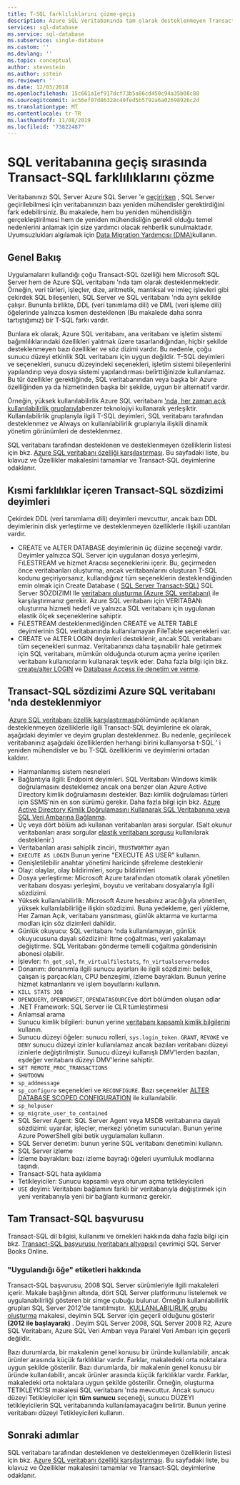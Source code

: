 ```yaml
---
title: T-SQL farklılıklarını çözme-geçiş
description: Azure SQL Veritabanında tam olarak desteklenmeyen Transact-SQL deyimleri
services: sql-database
ms.service: sql-database
ms.subservice: single-database
ms.custom: ''
ms.devlang: ''
ms.topic: conceptual
author: stevestein
ms.author: sstein
ms.reviewer: ''
ms.date: 12/03/2018
ms.openlocfilehash: 15c661a1ef917dcf73b5a86cd450c94a35b08c88
ms.sourcegitcommit: ac56ef07d86328c40fed5b5792a6a02698926c2d
ms.translationtype: MT
ms.contentlocale: tr-TR
ms.lasthandoff: 11/08/2019
ms.locfileid: "73822487"
---
```

# <a name="resolving-transact-sql-differences-during-migration-to-sql-database"></a>SQL veritabanına geçiş sırasında Transact-SQL farklılıklarını çözme

Veritabanınızı SQL Server Azure SQL Server 'e [geçirirken](sql-database-single-database-migrate.md) , SQL Server geçirilebilmesi için veritabanınızın bazı yeniden mühendisler gerektirdiğini fark edebilirsiniz. Bu makalede, hem bu yeniden mühendisliğin gerçekleştirilmesi hem de yeniden mühendisliğin gerekli olduğu temel nedenlerini anlamak için size yardımcı olacak rehberlik sunulmaktadır. Uyumsuzlukları algılamak için [Data Migration Yardımcısı (DMA)](https://www.microsoft.com/download/details.aspx?id=53595)kullanın.

## <a name="overview"></a>Genel Bakış

Uygulamaların kullandığı çoğu Transact-SQL özelliği hem Microsoft SQL Server hem de Azure SQL veritabanı 'nda tam olarak desteklenmektedir. Örneğin, veri türleri, işleçler, dize, aritmetik, mantıksal ve imleç işlevleri gibi çekirdek SQL bileşenleri, SQL Server ve SQL veritabanı 'nda aynı şekilde çalışır. Bununla birlikte, DDL (veri tanımlama dili) ve DML (veri işleme dili) öğelerinde yalnızca kısmen desteklenen (Bu makalede daha sonra tartıştığımız) bir T-SQL farkı vardır.

Bunlara ek olarak, Azure SQL veritabanı, ana veritabanı ve işletim sistemi bağımlılıklarındaki özellikleri yalıtmak üzere tasarlandığından, hiçbir şekilde desteklenmeyen bazı özellikler ve söz dizimi vardır. Bu nedenle, çoğu sunucu düzeyi etkinlik SQL veritabanı için uygun değildir. T-SQL deyimleri ve seçenekleri, sunucu düzeyindeki seçenekleri, işletim sistemi bileşenlerini yapılandırıp veya dosya sistemi yapılandırması belirttiğinizde kullanılamaz. Bu tür özellikler gerektiğinde, SQL veritabanından veya başka bir Azure özelliğinden ya da hizmetinden başka bir şekilde, uygun bir alternatif vardır.

Örneğin, yüksek kullanılabilirlik Azure SQL veritabanı ['nda, her zaman açık kullanılabilirlik gruplarıyla](https://docs.microsoft.com/sql/database-engine/availability-groups/windows/always-on-availability-groups-sql-server)benzer teknolojiyi kullanarak yerleşiktir. Kullanılabilirlik gruplarıyla ilgili T-SQL deyimleri, SQL veritabanı tarafından desteklenmez ve Always on kullanılabilirlik gruplarıyla ilişkili dinamik yönetim görünümleri de desteklenmez.

SQL veritabanı tarafından desteklenen ve desteklenmeyen özelliklerin listesi için bkz. [Azure SQL veritabanı özelliği karşılaştırması](sql-database-features.md). Bu sayfadaki liste, bu kılavuz ve Özellikler makalesini tamamlar ve Transact-SQL deyimlerine odaklanır.

## <a name="transact-sql-syntax-statements-with-partial-differences"></a>Kısmi farklılıklar içeren Transact-SQL sözdizimi deyimleri

Çekirdek DDL (veri tanımlama dili) deyimleri mevcuttur, ancak bazı DDL deyimlerinin disk yerleştirme ve desteklenmeyen özelliklerle ilişkili uzantıları vardır.

- CREATE ve ALTER DATABASE deyimlerinin üç düzine seçeneği vardır. Deyimler yalnızca SQL Server için uygulanan dosya yerleşimi, FıLESTREAM ve hizmet Aracısı seçeneklerini içerir. Bu, geçirmeden önce veritabanları oluşturma, ancak veritabanlarını oluşturan T-SQL kodunu geçiriyorsanız, kullandığınız tüm seçeneklerin desteklendiğinden emin olmak için Create Database ( [SQL Server Transact-SQL)](https://msdn.microsoft.com/library/ms176061.aspx) SQL Server SÖZDIZIMI Ile [veritabanı oluşturma (Azure SQL veritabanı)](https://msdn.microsoft.com/library/dn268335.aspx) ile karşılaştırmanız gerekir. Azure SQL veritabanı için VERITABANı oluşturma hizmeti hedefi ve yalnızca SQL veritabanı için uygulanan elastik ölçek seçeneklerine sahiptir.
- FıLESTREAM desteklenmediğinden CREATE ve ALTER TABLE deyimlerinin SQL veritabanında kullanılamayan FileTable seçenekleri var.
- CREATE ve ALTER LOGIN deyimleri desteklenir, ancak SQL veritabanı tüm seçenekleri sunmaz. Veritabanınızı daha taşınabilir hale getirmek için SQL veritabanı, mümkün olduğunda oturum açma yerine içerilen veritabanı kullanıcılarını kullanarak teşvik eder. Daha fazla bilgi için bkz. [create/alter LOGIN](https://msdn.microsoft.com/library/ms189828.aspx) ve [Database Access ile denetim ve verme](sql-database-manage-logins.md).

## <a name="transact-sql-syntax-not-supported-in-azure-sql-database"></a>Transact-SQL sözdizimi Azure SQL veritabanı 'nda desteklenmiyor

 [Azure SQL veritabanı özellik karşılaştırması](sql-database-features.md)bölümünde açıklanan desteklenmeyen özelliklerle ilgili Transact-SQL deyimlerine ek olarak, aşağıdaki deyimler ve deyim grupları desteklenmez. Bu nedenle, geçirilecek veritabanınız aşağıdaki özelliklerden herhangi birini kullanıyorsa t-SQL ' i yeniden mühendisler ve bu T-SQL özelliklerini ve deyimlerini ortadan kaldırır.

- Harmanlanmış sistem nesneleri
- Bağlantıyla ilgili: Endpoint deyimleri. SQL Veritabanı Windows kimlik doğrulamasını desteklemez ancak ona benzer olan Azure Active Directory kimlik doğrulamasını destekler. Bazı kimlik doğrulaması türleri için SSMS'nin en son sürümü gerekir. Daha fazla bilgi için bkz. [Azure Active Directory Kimlik Doğrulamasını Kullanarak SQL Veritabanına veya SQL Veri Ambarına Bağlanma](sql-database-aad-authentication.md).
- Üç veya dört bölüm adı kullanan veritabanları arası sorgular. (Salt okunur veritabanları arası sorgular [elastik veritabanı sorgusu](sql-database-elastic-query-overview.md) kullanılarak desteklenir.)
- Veritabanları arası sahiplik zinciri, `TRUSTWORTHY` ayarı
- `EXECUTE AS LOGIN` Bunun yerine "EXECUTE AS USER" kullanın.
- Genişletilebilir anahtar yönetimi haricinde şifreleme desteklenir
- Olay: olaylar, olay bildirimleri, sorgu bildirimleri
- Dosya yerleştirme: Microsoft Azure tarafından otomatik olarak yönetilen veritabanı dosyası yerleşimi, boyutu ve veritabanı dosyalarıyla ilgili sözdizimi.
- Yüksek kullanılabilirlik: Microsoft Azure hesabınız aracılığıyla yönetilen, yüksek kullanılabilirliğe ilişkin sözdizimi. Buna yedekleme, geri yükleme, Her Zaman Açık, veritabanı yansıtması, günlük aktarma ve kurtarma modları için söz dizimleri dahildir.
- Günlük okuyucu: SQL veritabanı 'nda kullanılamayan, günlük okuyucusuna dayalı sözdizimi: Itme çoğaltması, veri yakalamayı değiştirme. SQL Veritabanı gönderme temelli çoğaltma gönderisinin abonesi olabilir.
- İşlevler: `fn_get_sql`, `fn_virtualfilestats`, `fn_virtualservernodes`
- Donanım: donanımla ilgili sunucu ayarları ile ilgili sözdizimi: bellek, çalışan iş parçacıkları, CPU benzeşimi, izleme bayrakları. Bunun yerine hizmet katmanlarını ve işlem boyutlarını kullanın.
- `KILL STATS JOB`
- `OPENQUERY`, `OPENROWSET`, `OPENDATASOURCE`ve dört bölümden oluşan adlar
- .NET Framework: SQL Server ile CLR tümleştirmesi
- Anlamsal arama
- Sunucu kimlik bilgileri: bunun yerine [veritabanı kapsamlı kimlik bilgilerini](https://msdn.microsoft.com/library/mt270260.aspx) kullanın.
- Sunucu düzeyi öğeler: sunucu rolleri, `sys.login_token`. `GRANT`, `REVOKE` ve `DENY` sunucu düzeyi izinler kullanılamaz ancak bazıları veritabanı düzeyi izinlerle değiştirilmiştir. Sunucu düzeyi kullanışlı DMV'lerden bazıları, eşdeğer veritabanı düzeyi DMV'lerine sahiptir.
- `SET REMOTE_PROC_TRANSACTIONS`
- `SHUTDOWN`
- `sp_addmessage`
- `sp_configure` seçenekleri ve `RECONFIGURE`. Bazı seçenekler [ALTER DATABASE SCOPED CONFIGURATION](https://msdn.microsoft.com/library/mt629158.aspx) ile kullanılabilir.
- `sp_helpuser`
- `sp_migrate_user_to_contained`
- SQL Server Agent: SQL Server Agent veya MSDB veritabanına dayalı sözdizimi: uyarılar, işleçler, merkezi yönetim sunucuları. Bunun yerine Azure PowerShell gibi betik uygulamaları kullanın.
- SQL Server denetim: bunun yerine SQL veritabanı denetimini kullanın.
- SQL Server izleme
- İzleme bayrakları: bazı izleme bayrağı öğeleri uyumluluk modlarına taşındı.
- Transact-SQL hata ayıklama
- Tetikleyiciler: Sunucu kapsamlı veya oturum açma tetikleyicileri
- `USE` deyimi: Veritabanı bağlamını farklı bir veritabanıyla değiştirmek için yeni veritabanıyla yeni bir bağlantı kurmanız gerekir.

## <a name="full-transact-sql-reference"></a>Tam Transact-SQL başvurusu

Transact-SQL dil bilgisi, kullanımı ve örnekleri hakkında daha fazla bilgi için bkz. [Transact-SQL başvurusu (veritabanı altyapısı)](https://msdn.microsoft.com/library/bb510741.aspx) çevrimiçi SQL Server Books Online.

### <a name="about-the-applies-to-tags"></a>"Uygulandığı öğe" etiketleri hakkında

Transact-SQL başvurusu, 2008 SQL Server sürümleriyle ilgili makaleleri içerir. Makale başlığının altında, dört SQL Server platformunu listelemek ve uygulanabilirliği gösteren bir simge çubuğu bulunur. Örneğin kullanılabilirlik grupları SQL Server 2012'de tanıtılmıştır.  [KULLANıLABILIRLIK grubu oluşturma](https://msdn.microsoft.com/library/ff878399.aspx) makalesi, deyimin SQL Server için geçerli olduğunu gösterir **(2012 ile başlayarak)** . Deyim SQL Server 2008, SQL Server 2008 R2, Azure SQL Veritabanı, Azure SQL Veri Ambarı veya Paralel Veri Ambarı için geçerli değildir.

Bazı durumlarda, bir makalenin genel konusu bir üründe kullanılabilir, ancak ürünler arasında küçük farklılıklar vardır. Farklar, makaledeki orta noktalara uygun şekilde gösterilir. Bazı durumlarda, bir makalenin genel konusu bir üründe kullanılabilir, ancak ürünler arasında küçük farklılıklar vardır. Farklar, makaledeki orta noktalara uygun şekilde gösterilir. Örneğin, oluşturma TETIKLEYICISI makalesi SQL veritabanı 'nda mevcuttur. Ancak sunucu düzeyi Tetikleyiciler için **tüm sunucu** seçeneği, sunucu DÜZEYI tetikleyicilerin SQL veritabanında kullanılamayacağını belirtir. Bunun yerine veritabanı düzeyi Tetikleyicileri kullanın.

## <a name="next-steps"></a>Sonraki adımlar

SQL veritabanı tarafından desteklenen ve desteklenmeyen özelliklerin listesi için bkz. [Azure SQL veritabanı özelliği karşılaştırması](sql-database-features.md). Bu sayfadaki liste, bu kılavuz ve Özellikler makalesini tamamlar ve Transact-SQL deyimlerine odaklanır.

